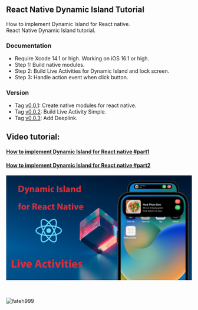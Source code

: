 ## React Native Dynamic Island Tutorial
How to implement Dynamic Island for React native.</br>
React Native Dynamic Island tutorial.</br>

### Documentation
- Require Xcode 14.1 or high. Working on iOS 16.1 or high.</br>
- Step 1: Build native modules.</br>
- Step 2: Build Live Activities for Dynamic Island and lock screen.</br>
- Step 3: Handle action event when click button.</br>

### Version
- Tag [v0.0.1](https://github.com/hoaphantn7604/react-native-dynamic-island-tutorial/tree/v0.0.1): Create native modules for react native.</br>
- Tag [v0.0.2](https://github.com/hoaphantn7604/react-native-dynamic-island-tutorial/tree/v0.0.2): Build Live Activity Simple.</br>
- Tag [v0.0.3](https://github.com/hoaphantn7604/react-native-dynamic-island-tutorial/tree/v0.0.3): Add Deeplink.</br>

## Video tutorial:
#### [How to implement Dynamic Island for React native #part1](https://youtu.be/WelhUZhWSGg)
#### [How to implement Dynamic Island for React native #part2](https://youtu.be/cdxp_qOb54Y)

![demo](./demo/react_native_dynamic_island_tutorial.jpg)

<br><p><a href="https://www.buymeacoffee.com/hoaphantn"> <img align="left" src="https://cdn.buymeacoffee.com/buttons/v2/default-yellow.png" height="50" width="210" alt="fateh999" /></a></p><br><br><br>


